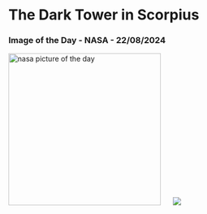# The Dark Tower in Scorpius
### Image of the Day - NASA - 22/08/2024
<img src="https://apod.nasa.gov/apod/image/2408/DarkTowerCDK700-Selby1024.jpg" alt="nasa picture of the day" width="300"/>&nbsp; &nbsp; &nbsp; <img src="https://github-readme-streak-stats.herokuapp.com/?user=tempo-riz&theme=merko" >
 
 
 
 
 
 
 
 
 
